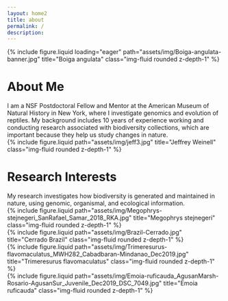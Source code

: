 ```yaml
---
layout: home2
title: about
permalink: /
description: 
---
```


<!--Banner image-->
<div class="row mb-5">
    <div class="col-sm mt-md-0">
        {% include figure.liquid loading="eager" path="assets/img/Boiga-angulata-banner.jpg" title="Boiga angulata" class="img-fluid rounded z-depth-1" %}
    </div>
</div>

<!--About me (left) and photo right-->
<div class="row justify-content-sm-center mb-2">
    <!--left page margin-->
    <div class="col-sm-2 mt-3 mt-md-0">
    </div>
    <!--text column-->
    <div class="col-sm-5 mt-3 mt-md-0">
        <div class="row"><h1 class="post-title">About Me</h1></div>
        <div class="row">I am a NSF Postdoctoral Fellow and Mentor at the American Museum of Natural History in New York, where I investigate genomics and evolution of reptiles. My background includes 10 years of experience working and conducting research associated with biodiversity collections, which are important because they help us study changes in nature.</div>
    </div>
    <!--photo column-->
    <div class="col-sm-3 mt-3 mt-md-0">
        {% include figure.liquid path="assets/img/jeff3.jpg" title="Jeffrey Weinell" class="img-fluid rounded z-depth-1" %}
    </div>
    <!--right page margin-->
    <div class="col-sm-2 mt-3 mt-md-0">
    </div>
</div>


<!--Research-->
<div class="row justify-content-sm-center mb-5">
    <!--left page margin-->
    <div class="col-sm-2 mt-md-0">
    </div>
    <!--text column-->
    <div class="col-sm-3 mt-md-0">
        <div class="row"><h1 class="post-title">Research Interests</h1></div>
        <div class="row">My research investigates how biodiversity is generated and maintained in nature, using genomic, organismal, and ecological information.</div>
    </div>
    <!--photo grid-->
    <div class="col-sm-5 mt-md-0">
        <div class="col-sm-4 mt-md-0">
            <div class="row">{% include figure.liquid path="assets/img/Megophrys-stejnegeri_SanRafael_Samar_2018_RKA.jpg" title="Megophrys stejnegeri" class="img-fluid rounded z-depth-1" %}</div>
            <div class="row">{% include figure.liquid path="assets/img/Brazil-Cerrado.jpg" title="Cerrado Brazil" class="img-fluid rounded z-depth-1" %}</div>
        </div>
        <div class="col-sm-4 mt-md-0">
            {% include figure.liquid path="assets/img/Trimeresurus-flavomaculatus_MWH282_Cabadbaran-Mindanao_Dec2019.jpg" title="Trimeresurus flavomaculatus" class="img-fluid rounded z-depth-1" %}
        </div>
        <div class="col-sm-4 mt-md-0">
            {% include figure.liquid path="assets/img/Emoia-ruficauda_AgusanMarsh-Rosario-AgusanSur_Juvenile_Dec2019_DSC_7049.jpg" title="Emoia ruficauda" class="img-fluid rounded z-depth-1" %}
        </div>
    </div>
    <!--right page margin-->
    <div class="col-sm-2 mt-md-0">
    </div>
</div>



